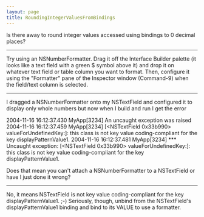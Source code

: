 ```yaml
---
layout: page
title: RoundingIntegerValuesFromBindings
---
```


Is there away to round integer values accessed using bindings to 0 decimal places?

----

Try using an NSNumberFormatter. Drag it off the Interface Builder palette (it looks like a text field with a green $ symbol above it) and drop it on whatever text field or table column you want to format. Then, configure it using the "Formatter" pane of the Inspector window (Command-9) when the field/text column is selected.

----

I dragged a NSNumberFormatter onto my NSTextField and configured it to display only whole numbers but now when I build and run I get the error

    

2004-11-16 16:12:37.430 MyApp[3234] An uncaught exception was raised
2004-11-16 16:12:37.459 MyApp[3234] [<NSTextField 0x33b990> valueForUndefinedKey:]: this class is not key value coding-compliant for the key displayPatternValue1.
2004-11-16 16:12:37.481 MyApp[3234] *** Uncaught exception: <NSUnknownKeyException> [<NSTextField 0x33b990> valueForUndefinedKey:]: this class is not key value coding-compliant for the key displayPatternValue1.



Does that mean you can't attach a NSNumberFormatter to a NSTextField or have I just done it wrong?

----

No, it means NSTextField is not key value coding-compliant for the key displayPatternValue1. ;-) Seriously, though, unbind from the NSTextField's displayPatternValue1 binding and bind to its VALUE to use a formatter.

